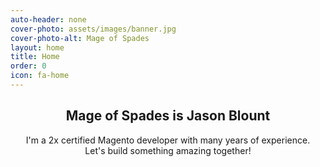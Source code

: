 ```yaml
---
auto-header: none
cover-photo: assets/images/banner.jpg
cover-photo-alt: Mage of Spades
layout: home
title: Home
order: 0
icon: fa-home
---
```

<header>
  <h2 class="alt"><strong>Mage of Spades</strong> is <strong>Jason Blount</strong></h2>
  <p>I'm a 2x certified Magento developer with many years of experience.<br/>Let's build something amazing together!</p>
</header>